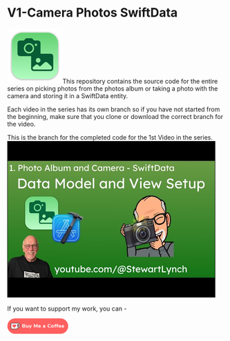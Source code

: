 # V1-Camera Photos SwiftData

![CameraPhotos](Images/CameraPhotos.png)This repository contains the source code for the entire series on picking photos from the photos album or taking a photo with the camera and storing it in a SwiftData entity.

Each video in the series has its own branch so if you have not started from the beginning, make sure that you clone or download the correct branch for the video.

This is the branch for the completed code for the 1st Video in the series. <a href="http://www.youtube.com/watch?feature=player_embedded&v=T7wf4DGPCHs
" target="_blank"><img src="Images/0.jpg" 
alt="DataModel and View Setup" width="480" height="360" border="1" /></a>

If you want to support my work, you can - </br>

<a href='https://ko-fi.com/Z8Z22WRVG' target='_blank'><img height='36' style='border:0px;height:36px;' src='Images/kofi3.png' border='0' alt='Buy Me a Coffee at ko-fi.com' /></a>
